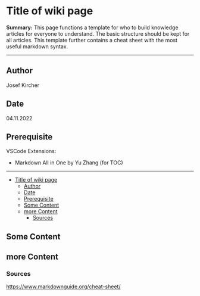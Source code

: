 # Title of wiki page

**Summary:** This page functions a template for who to build knowledge articles for everyone to understand. The basic structure should be kept for all articles. This template further contains a cheat sheet with the most useful markdown syntax.

---

## Author

Josef Kircher

## Date

04.11.2022

## Prerequisite

VSCode Extensions:

- Markdown All in One by Yu Zhang (for TOC)

---

<!-- TOC -->
- [Title of wiki page](#title-of-wiki-page)
  - [Author](#author)
  - [Date](#date)
  - [Prerequisite](#prerequisite)
  - [Some Content](#some-content)
  - [more Content](#more-content)
    - [Sources](#sources)
<!-- TOC -->

## Some Content

## more Content

### Sources

<https://www.markdownguide.org/cheat-sheet/>
